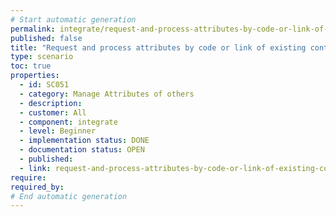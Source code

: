 ```yaml
---
# Start automatic generation
permalink: integrate/request-and-process-attributes-by-code-or-link-of-existing-contacts
published: false
title: "Request and process attributes by code or link of existing contacts"
type: scenario
toc: true
properties:
  - id: SC051
  - category: Manage Attributes of others
  - description:
  - customer: All
  - component: integrate
  - level: Beginner
  - implementation status: DONE
  - documentation status: OPEN
  - published:
  - link: request-and-process-attributes-by-code-or-link-of-existing-contacts
require:
required_by:
# End automatic generation
---
```

